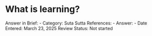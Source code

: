 # What is learning?

Answer in Brief: -
 Category: Suta
Sutta References: -
Answer: -
Date Entered: March 23, 2025
Review Status: Not started